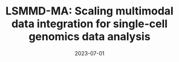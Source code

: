 ---
title: "LSMMD-MA: Scaling multimodal data integration for single-cell genomics data analysis"
collection: publications
permalink: /publications/2023-07-01-LSMMD-MA-Scaling-multimodal-data-integration-for-single-cell-genomics-data-analysis
date: 2023-07-01
paperurl: 'https://doi.org/10.1093/bioinformatics/btad420'
code: 'https://github.com/google-research/large_scale_mmdma'
citation: 'L.&nbsp;Meng-Papaxanthos, R.&nbsp;Zhang, G.&nbsp;Li, M.&nbsp;Cuturi, W.&nbsp;S. Noble, &amp; J.-P. Vert.
<span class="bibtex-protected">LSMMD-MA</span>: scaling multimodal data integration for single-cell genomics data analysis.
<em>Bioinformatics</em>, 2023.'
---